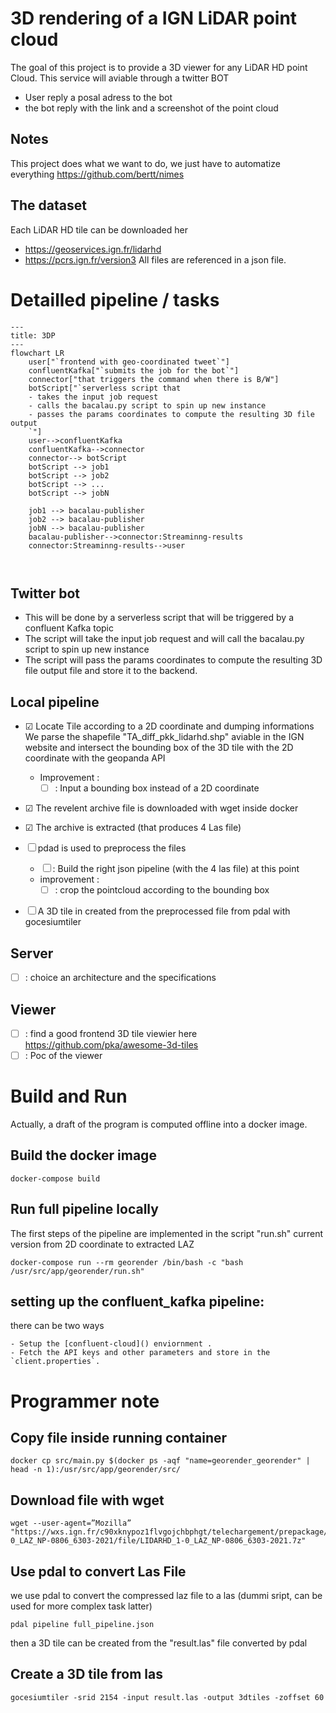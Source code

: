 # 3D rendering of a IGN LiDAR point cloud
The goal of this project is to provide a 3D viewer for any LiDAR HD point Cloud.
This service will aviable through a twitter BOT
- User reply a posal adress to the  bot
- the bot reply with  the link and a screenshot of the point cloud

## Notes 
This project does what we want to do, we just have to automatize everything
https://github.com/bertt/nimes

## The dataset
Each LiDAR HD tile can be downloaded her 
- https://geoservices.ign.fr/lidarhd
- https://pcrs.ign.fr/version3
All files are referenced in a json file.

# Detailled pipeline / tasks

```mermaid
---
title: 3DP
---
flowchart LR
    user["`frontend with geo-coordinated tweet`"]
    confluentKafka["`submits the job for the bot`"]
    connector["that triggers the command when there is B/W"]
    botScript["`serverless script that
    - takes the input job request
    - calls the bacalau.py script to spin up new instance
    - passes the params coordinates to compute the resulting 3D file output
    `"]
    user-->confluentKafka
    confluentKafka-->connector
    connector--> botScript
    botScript --> job1
    botScript --> job2
    botScript --> ...
    botScript --> jobN

    job1 --> bacalau-publisher
    job2 --> bacalau-publisher
    jobN --> bacalau-publisher
    bacalau-publisher-->connector:Streaminng-results
    connector:Streaminng-results-->user



```

## Twitter bot
-  This will be done by a serverless script that will be triggered by a confluent Kafka topic
-  The script will take the input job request and will call the bacalau.py script to spin up new instance
-  The script will pass the params coordinates to compute the resulting 3D file output file and store it to the backend.

## Local pipeline
- ☑ Locate Tile according to a 2D coordinate and dumping informations 
  We parse the shapefile "TA_diff_pkk_lidarhd.shp" aviable in the IGN website and intersect the 
  bounding box of the 3D tile with the 2D coordinate with the geopanda API
  - Improvement  :
      - ☐ : Input a bounding box instead of a 2D coordinate
	  
- ☑ The revelent archive file is downloaded with wget inside docker
- ☑ The archive is extracted (that produces 4 Las file)

- ☐ pdad is used to preprocess the files
    - ☐ : Build the right json pipeline (with the 4 las file) at this point
	- improvement : 
		- ☐ : crop the pointcloud according to the bounding box
- ☐ A 3D tile in created from the preprocessed file from pdal with gocesiumtiler
## Server
- ☐ : choice an architecture and the specifications

## Viewer
- ☐ : find a good frontend 3D tile viewier here https://github.com/pka/awesome-3d-tiles
- ☐ : Poc of the viewer




# Build and Run
Actually, a draft of the program is computed offline into a docker image.
## Build the docker image

```console
docker-compose build
```
## Run full pipeline locally
The first steps of the pipeline are implemented in the script "run.sh"
current version from 2D coordinate to extracted LAZ
```console
docker-compose run --rm georender /bin/bash -c "bash /usr/src/app/georender/run.sh"
```

## setting up the confluent_kafka pipeline:
there can be two ways

    - Setup the [confluent-cloud]() enviornment .
    - Fetch the API keys and other parameters and store in the `client.properties`.
# Programmer note
## Copy file inside running container
```console
docker cp src/main.py $(docker ps -aqf "name=georender_georender" | head -n 1):/usr/src/app/georender/src/
```
## Download file with wget
```console
wget --user-agent=”Mozilla” "https://wxs.ign.fr/c90xknypoz1flvgojchbphgt/telechargement/prepackage/LIDARHD_PACK_NP_2021\$LIDARHD_1-0_LAZ_NP-0806_6303-2021/file/LIDARHD_1-0_LAZ_NP-0806_6303-2021.7z"
```
## Use pdal to convert Las File
we use pdal to convert the compressed laz file to a las (dummi sript, can be used for more complex task latter)
```console
pdal pipeline full_pipeline.json
```
then a 3D tile can be created from the "result.las" file converted by pdal
## Create a 3D tile from las
```console
gocesiumtiler -srid 2154 -input result.las -output 3dtiles -zoffset 60
```
